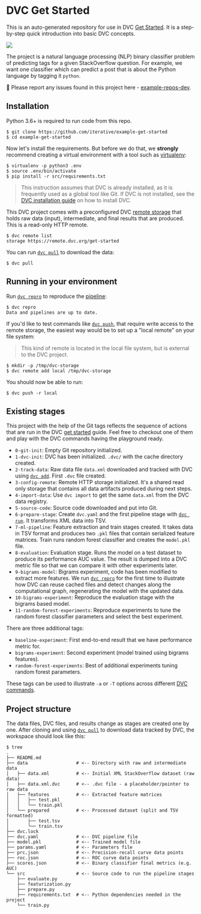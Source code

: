 # DVC Get Started

This is an auto-generated repository for use in DVC
[Get Started](https://dvc.org/doc/get-started). It is a step-by-step quick
introduction into basic DVC concepts.

![](https://dvc.org/img/example-flow-2x.png)

The project is a natural language processing (NLP) binary classifier problem of
predicting tags for a given StackOverflow question. For example, we want one
classifier which can predict a post that is about the Python language by tagging
it `python`.

🐛 Please report any issues found in this project here -
[example-repos-dev](https://github.com/iterative/example-repos-dev).

## Installation

Python 3.6+ is required to run code from this repo.

```console
$ git clone https://github.com/iterative/example-get-started
$ cd example-get-started
```

Now let's install the requirements. But before we do that, we **strongly**
recommend creating a virtual environment with a tool such as
[virtualenv](https://virtualenv.pypa.io/en/stable/):

```console
$ virtualenv -p python3 .env
$ source .env/bin/activate
$ pip install -r src/requirements.txt
```

> This instruction assumes that DVC is already installed, as it is frequently
> used as a global tool like Git. If DVC is not installed, see the
> [DVC installation guide](https://dvc.org/doc/install) on how to install DVC.

This DVC project comes with a preconfigured DVC
[remote storage](https://dvc.org/doc/commands-reference/remote) that holds raw
data (input), intermediate, and final results that are produced. This is a
read-only HTTP remote.

```console
$ dvc remote list
storage https://remote.dvc.org/get-started
```

You can run [`dvc pull`](https://man.dvc.org/pull) to download the data:

```console
$ dvc pull
```

## Running in your environment

Run [`dvc repro`](https://man.dvc.org/repro) to reproduce the
[pipeline](https://dvc.org/doc/commands-reference/pipeline):

```console
$ dvc repro
Data and pipelines are up to date.
```

If you'd like to test commands like [`dvc push`](https://man.dvc.org/push),
that require write access to the remote storage, the easiest way would be to set
up a "local remote" on your file system:

> This kind of remote is located in the local file system, but is external to
> the DVC project.

```console
$ mkdir -p /tmp/dvc-storage
$ dvc remote add local /tmp/dvc-storage
```

You should now be able to run:

```console
$ dvc push -r local
```

## Existing stages

This project with the help of the Git tags reflects the sequence of actions that
are run in the DVC [get started](https://dvc.org/doc/get-started) guide. Feel
free to checkout one of them and play with the DVC commands having the
playground ready.

- `0-git-init`: Empty Git repository initialized.
- `1-dvc-init`: DVC has been initialized. `.dvc/` with the cache directory
  created.
- `2-track-data`: Raw data file `data.xml` downloaded and tracked with DVC using
  [`dvc add`](https://man.dvc.org/add). First `.dvc` file created.
- `3-config-remote`: Remote HTTP storage initialized. It's a shared read only
  storage that contains all data artifacts produced during next steps.
- `4-import-data`: Use `dvc import` to get the same `data.xml` from the DVC data
  registry.
- `5-source-code`: Source code downloaded and put into Git.
- `6-prepare-stage`: Create `dvc.yaml` and the first pipeline stage with
  [`dvc run`](https://man.dvc.org/run). It transforms XML data into TSV.
- `7-ml-pipeline`: Feature extraction and train stages created. It takes data in
  TSV format and produces two `.pkl` files that contain serialized feature
  matrices. Train runs random forest classifier and creates the `model.pkl` file.
- `8-evaluation`: Evaluation stage. Runs the model on a test dataset to produce
  its performance AUC value. The result is dumped into a DVC metric file so that
  we can compare it with other experiments later.
- `9-bigrams-model`: Bigrams experiment, code has been modified to extract more
  features. We run [`dvc repro`](https://man.dvc.org/repro) for the first time
  to illustrate how DVC can reuse cached files and detect changes along the
  computational graph, regenerating the model with the updated data.
- `10-bigrams-experiment`: Reproduce the evaluation stage with the bigrams based
  model.
- `11-random-forest-experiments`: Reproduce experiments to tune the random
  forest classifier parameters and select the best experiment.

There are three additional tags:

- `baseline-experiment`: First end-to-end result that we have performance metric
  for.
- `bigrams-experiment`: Second experiment (model trained using bigrams
  features).
- `random-forest-experiments`: Best of additional experiments tuning random
  forest parameters.

These tags can be used to illustrate `-a` or `-T` options across different
[DVC commands](https://man.dvc.org/).

## Project structure

The data files, DVC files, and results change as stages are created one by one.
After cloning and using [`dvc pull`](https://man.dvc.org/pull) to download data
tracked by DVC, the workspace should look like this:

```console
$ tree
.
├── README.md
├── data                  # <-- Directory with raw and intermediate data
│   ├── data.xml          # <-- Initial XML StackOverflow dataset (raw data)
│   ├── data.xml.dvc      # <-- .dvc file - a placeholder/pointer to raw data
│   ├── features          # <-- Extracted feature matrices
│   │   ├── test.pkl
│   │   └── train.pkl
│   └── prepared          # <-- Processed dataset (split and TSV formatted)
│       ├── test.tsv
│       └── train.tsv
├── dvc.lock
├── dvc.yaml              # <-- DVC pipeline file
├── model.pkl             # <-- Trained model file
├── params.yaml           # <-- Parameters file
├── prc.json              # <-- Precision-recall curve data points
├── roc.json              # <-- ROC curve data points
├── scores.json           # <-- Binary classifier final metrics (e.g. AUC)
└── src                   # <-- Source code to run the pipeline stages
    ├── evaluate.py
    ├── featurization.py
    ├── prepare.py
    ├── requirements.txt  # <-- Python dependencies needed in the project
    └── train.py
```
